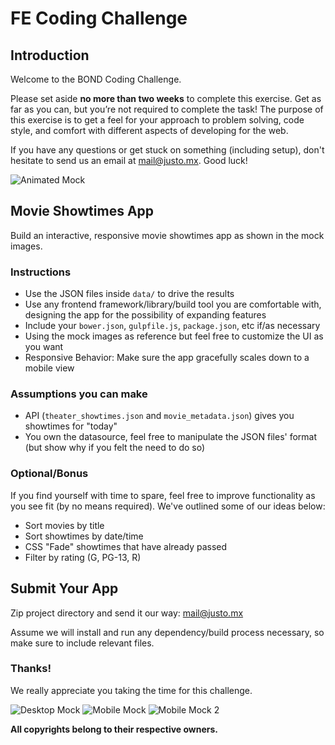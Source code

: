 # FE Coding Challenge
## Introduction

Welcome to the BOND Coding Challenge.

Please set aside **no more than two weeks** to complete this exercise. Get as far as you can, but you’re not required to complete the task! The purpose of this exercise is to get a feel for your approach to problem solving, code style, and comfort with different aspects of developing for the web.

If you have any questions or get stuck on something (including setup), don't hesitate to send us an email at mail@justo.mx. Good luck!

![Animated Mock](ref/mock.gif)

## Movie Showtimes App

Build an interactive, responsive movie showtimes app as shown in the mock images.

### Instructions

- Use the JSON files inside `data/` to drive the results
- Use any frontend framework/library/build tool you are comfortable with, designing the app for the possibility of expanding features
- Include your `bower.json`, `gulpfile.js`, `package.json`, etc if/as necessary
- Using the mock images as reference but feel free to customize the UI as you want
- Responsive Behavior: Make sure the app gracefully scales down to a mobile view

### Assumptions you can make

- API (`theater_showtimes.json` and `movie_metadata.json`) gives you showtimes for "today"
- You own the datasource, feel free to manipulate the JSON files' format (but show why if you felt the need to do so)


### Optional/Bonus

If you find yourself with time to spare, feel free to improve functionality as you see fit (by no means required). We've outlined some of our ideas below:

- Sort movies by title
- Sort showtimes by date/time
- CSS "Fade" showtimes that have already passed
- Filter by rating (G, PG-13, R)

## Submit Your App

Zip project directory and send it our way: [mail@justo.mx](mailto:mail@justo.mx)

Assume we will install and run any dependency/build process necessary, so make sure to include relevant files.

### Thanks!

We really appreciate you taking the time for this challenge.


![Desktop Mock](ref/mock.jpg)
![Mobile Mock](ref/mock_mobile.jpg)
![Mobile Mock 2](ref/mock_mobile2.jpg)

**All copyrights belong to their respective owners.**


